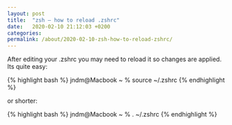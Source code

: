```yaml
---
layout: post
title:  "zsh – how to reload .zshrc"
date:   2020-02-10 21:12:03 +0200
categories:
permalink: /about/2020-02-10-zsh-how-to-reload-zshrc/ 
---
```

After editing your .zshrc you may need to reload it so changes are applied. Its quite easy:

{% highlight bash %}
jndm@Macbook ~ % source ~/.zshrc
{% endhighlight %}

or shorter:

{% highlight bash %}
jndm@Macbook ~ % . ~/.zshrc
{% endhighlight %}